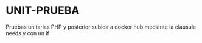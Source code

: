 # UNIT-PRUEBA

Pruebas unitarias PHP y posterior subida a docker hub mediante la cláusula needs y con un if
